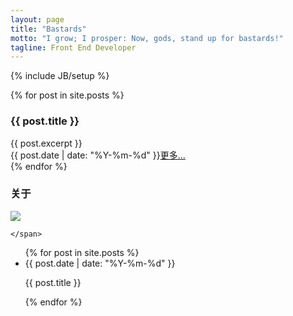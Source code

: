 ```yaml
---
layout: page
title: "Bastards"
motto: "I grow; I prosper: Now, gods, stand up for bastards!"
tagline: Front End Developer
---
```

{% include JB/setup %}

<div class="col-sm-8 blog-main ">
  {% for post in site.posts %}
    <div class="post-card animated slideInLeft">
    <h3>{{ post.title }}</h3>
    <div class="post-brief">
    {{ post.excerpt }}
    <div class="post-more text-right"><span class="post-date text-muted">{{ post.date | date: "%Y-%m-%d" }}</span><a href="{{ BASE_PATH }}{{ post.url }}" >更多...</a></div>
    </div>
    </div>
  {% endfor %}
</div>
<div class="col-sm-4">
<div class="info-box  drop-shadow  animated slideInRight">
    <h3 class="info-box-title">关于</h3>
    <div class="info-box-icon">
     <img src="https://avatars2.githubusercontent.com/u/5801806?v=3&s=160" />
    </div>
    <span class="stats">

    </span>
</div>
<div class="time-line  animated slideInRight">
  <ul>
    {% for post in site.posts %}
    <li>
    <span class="time-line-date">{{ post.date | date: "%Y-%m-%d" }}</span>
    <span class="time-line-dot"></span>
    <div class="popover right">
          <div class="arrow"></div>
          <div class="popover-content">
            <p>{{ post.title }}</p>
          </div>
     </div>
    </li>
    {% endfor %}
  </ul>
</div>
</div>


